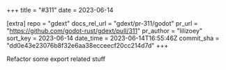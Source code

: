 +++
title = "#311"
date = 2023-06-14

[extra]
repo = "gdext"
docs_rel_url = "gdext/pr-311/godot"
pr_url = "https://github.com/godot-rust/gdext/pull/311"
pr_author = "lilizoey"
sort_key = 2023-06-14
date_time = 2023-06-14T16:55:46Z
commit_sha = "dd0e43e23076b8f32e6aa38ecceecf20cc214d7d"
+++

Refactor some export related stuff
